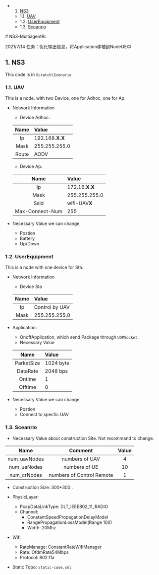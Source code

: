 <!-- vscode-markdown-toc -->
* 1. [NS3](#NS3)
	* 1.1. [ UAV](#UAV)
	* 1.2. [ UserEquipment](#UserEquipment)
	* 1.3. [ Sceanrio](#Sceanrio)

<!-- vscode-markdown-toc-config
	numbering=true
	autoSave=true
	/vscode-markdown-toc-config -->
<!-- /vscode-markdown-toc --># NS3-MultiagentRL

2021/7/14 任务：优化输出信息，将Application移植到NodeUE中

##  1. <a name='NS3'></a>NS3

This code is in `Scratch\Scenario`
###  1.1. <a name='UAV'></a> UAV
This is a node. with two Device, one for Adhoc, one for Ap.

- Network Information
    - Device Adhoc:

    |Name|Value|
    |:---:|:---|
    |Ip|192.168.**X**.**X**|
    |Mask|255.255.255.0|
    |Route|AODV|

    - Device Ap:

    |Name|Value|
    |:---:|:---|
    |Ip|172.16.**X**.**X**|
    |Mask|255.255.255.0|
    |Ssid| wifi-UAV**X**|
    |Max-Connect-Num|255|

- Necessary Value we can change 
    - Postion
    - Battery
    - Up/Down 
###  1.2. <a name='UserEquipment'></a> UserEquipment
This is a node with one device for Sta.
- Network Information

    - Device Sta

    |Name|Value|
    |:---:|:---|
    |Ip|Control by UAV|
    |Mask|255.255.255.0|

- Application:
    - OnoffApplication, which send Package through `UDPSocket`.
    - Necessary Value

    |Name|Value|
    |:---:|:---|
    |ParketSize|1024 byte|
    |DataRate|2048 bps|
    |Ontime|1|
    |Offtime|0|

- Necessary Value we can change 
    - Postion
    - Connect to specfic UAV 

###  1.3. <a name='Sceanrio'></a> Sceanrio
- Necessary Value about construction Site. Not recommand to change.

| Name | Comment | Value |
| :-----:| :----: | :----: |
| num_uavNodes | numbers of UAV | 4 |
| num_ueNodes | numbers of UE | 10 |
| num_crNodes | numbers of Control Remote | 1 |

- Construction Size: 300*300 .

- PhysicLayer:
    - PcapDataLinkType: DLT_IEEE802_11_RADIO
    - Channel: 
        - ConstantSpeedPropagationDelayModel
        - RangePropagationLossModel(Range 100)
        - Width: 20Mhz
- Wifi 
    - RateManage: ConstantRateWifiManager
    - Rate: OfdmRate54Mbps
    - Protocol: 802.11a

- Static Topo: `static-case.xml`







